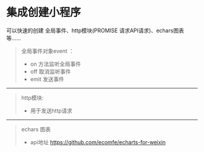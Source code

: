 # 集成创建小程序

可以快速的创建 全局事件、http模块(PROMISE 请求API请求)、echars图表等......

> 全局事件对象event ：
> + on 方法监听全局事件
> + off 取消监听事件
> + emit 发送事件

---
> http模块:
> + 用于发送http请求

---
> echars 图表
> + api地址 https://github.com/ecomfe/echarts-for-weixin


